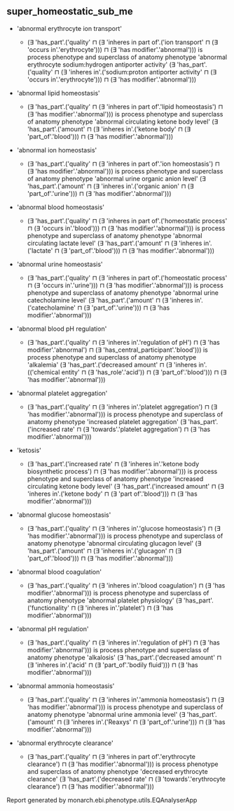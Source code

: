 ## super_homeostatic_sub_me
* 'abnormal erythrocyte ion transport'
    * (∃ 'has_part'.('quality' ⊓ (∃ 'inheres in part of'.('ion transport' ⊓ (∃ 'occurs in'.'erythrocyte'))) ⊓ (∃ 'has modifier'.'abnormal'))) is process phenotype and superclass of anatomy phenotype 'abnormal erythrocyte sodium:hydrogen antiporter activity' (∃ 'has_part'.('quality' ⊓ (∃ 'inheres in'.('sodium:proton antiporter activity' ⊓ (∃ 'occurs in'.'erythrocyte'))) ⊓ (∃ 'has modifier'.'abnormal'))) 

* 'abnormal lipid homeostasis'
    * (∃ 'has_part'.('quality' ⊓ (∃ 'inheres in part of'.'lipid homeostasis') ⊓ (∃ 'has modifier'.'abnormal'))) is process phenotype and superclass of anatomy phenotype 'abnormal circulating ketone body level' (∃ 'has_part'.('amount' ⊓ (∃ 'inheres in'.('ketone body' ⊓ (∃ 'part_of'.'blood'))) ⊓ (∃ 'has modifier'.'abnormal'))) 

* 'abnormal ion homeostasis'
    * (∃ 'has_part'.('quality' ⊓ (∃ 'inheres in part of'.'ion homeostasis') ⊓ (∃ 'has modifier'.'abnormal'))) is process phenotype and superclass of anatomy phenotype 'abnormal urine organic anion level' (∃ 'has_part'.('amount' ⊓ (∃ 'inheres in'.('organic anion' ⊓ (∃ 'part_of'.'urine'))) ⊓ (∃ 'has modifier'.'abnormal'))) 

* 'abnormal blood homeostasis'
    * (∃ 'has_part'.('quality' ⊓ (∃ 'inheres in part of'.('homeostatic process' ⊓ (∃ 'occurs in'.'blood'))) ⊓ (∃ 'has modifier'.'abnormal'))) is process phenotype and superclass of anatomy phenotype 'abnormal circulating lactate level' (∃ 'has_part'.('amount' ⊓ (∃ 'inheres in'.('lactate' ⊓ (∃ 'part_of'.'blood'))) ⊓ (∃ 'has modifier'.'abnormal'))) 

* 'abnormal urine homeostasis'
    * (∃ 'has_part'.('quality' ⊓ (∃ 'inheres in part of'.('homeostatic process' ⊓ (∃ 'occurs in'.'urine'))) ⊓ (∃ 'has modifier'.'abnormal'))) is process phenotype and superclass of anatomy phenotype 'abnormal urine catecholamine level' (∃ 'has_part'.('amount' ⊓ (∃ 'inheres in'.('catecholamine' ⊓ (∃ 'part_of'.'urine'))) ⊓ (∃ 'has modifier'.'abnormal'))) 

* 'abnormal blood pH regulation'
    * (∃ 'has_part'.('quality' ⊓ (∃ 'inheres in'.'regulation of pH') ⊓ (∃ 'has modifier'.'abnormal') ⊓ (∃ 'has_central_participant'.'blood'))) is process phenotype and superclass of anatomy phenotype 'alkalemia' (∃ 'has_part'.('decreased amount' ⊓ (∃ 'inheres in'.(('chemical entity' ⊓ (∃ 'has_role'.'acid')) ⊓ (∃ 'part_of'.'blood'))) ⊓ (∃ 'has modifier'.'abnormal'))) 

* 'abnormal platelet aggregation'
    * (∃ 'has_part'.('quality' ⊓ (∃ 'inheres in'.'platelet aggregation') ⊓ (∃ 'has modifier'.'abnormal'))) is process phenotype and superclass of anatomy phenotype 'increased platelet aggregation' (∃ 'has_part'.('increased rate' ⊓ (∃ 'towards'.'platelet aggregation') ⊓ (∃ 'has modifier'.'abnormal'))) 

* 'ketosis'
    * (∃ 'has_part'.('increased rate' ⊓ (∃ 'inheres in'.'ketone body biosynthetic process') ⊓ (∃ 'has modifier'.'abnormal'))) is process phenotype and superclass of anatomy phenotype 'increased circulating ketone body level' (∃ 'has_part'.('increased amount' ⊓ (∃ 'inheres in'.('ketone body' ⊓ (∃ 'part of'.'blood'))) ⊓ (∃ 'has modifier'.'abnormal'))) 

* 'abnormal glucose homeostasis'
    * (∃ 'has_part'.('quality' ⊓ (∃ 'inheres in'.'glucose homeostasis') ⊓ (∃ 'has modifier'.'abnormal'))) is process phenotype and superclass of anatomy phenotype 'abnormal circulating glucagon level' (∃ 'has_part'.('amount' ⊓ (∃ 'inheres in'.('glucagon' ⊓ (∃ 'part_of'.'blood'))) ⊓ (∃ 'has modifier'.'abnormal'))) 

* 'abnormal blood coagulation'
    * (∃ 'has_part'.('quality' ⊓ (∃ 'inheres in'.'blood coagulation') ⊓ (∃ 'has modifier'.'abnormal'))) is process phenotype and superclass of anatomy phenotype 'abnormal platelet physiology' (∃ 'has_part'.('functionality' ⊓ (∃ 'inheres in'.'platelet') ⊓ (∃ 'has modifier'.'abnormal'))) 

* 'abnormal pH regulation'
    * (∃ 'has_part'.('quality' ⊓ (∃ 'inheres in'.'regulation of pH') ⊓ (∃ 'has modifier'.'abnormal'))) is process phenotype and superclass of anatomy phenotype 'alkalosis' (∃ 'has_part'.('decreased amount' ⊓ (∃ 'inheres in'.('acid' ⊓ (∃ 'part_of'.'bodily fluid'))) ⊓ (∃ 'has modifier'.'abnormal'))) 

* 'abnormal ammonia homeostasis'
    * (∃ 'has_part'.('quality' ⊓ (∃ 'inheres in'.'ammonia homeostasis') ⊓ (∃ 'has modifier'.'abnormal'))) is process phenotype and superclass of anatomy phenotype 'abnormal urine ammonia level' (∃ 'has_part'.('amount' ⊓ (∃ 'inheres in'.('Reaxys' ⊓ (∃ 'part_of'.'urine'))) ⊓ (∃ 'has modifier'.'abnormal'))) 

* 'abnormal erythrocyte clearance'
    * (∃ 'has_part'.('quality' ⊓ (∃ 'inheres in part of'.'erythrocyte clearance') ⊓ (∃ 'has modifier'.'abnormal'))) is process phenotype and superclass of anatomy phenotype 'decreased erythrocyte clearance' (∃ 'has_part'.('decreased rate' ⊓ (∃ 'towards'.'erythrocyte clearance') ⊓ (∃ 'has modifier'.'abnormal'))) 


Report generated by monarch.ebi.phenotype.utils.EQAnalyserApp
